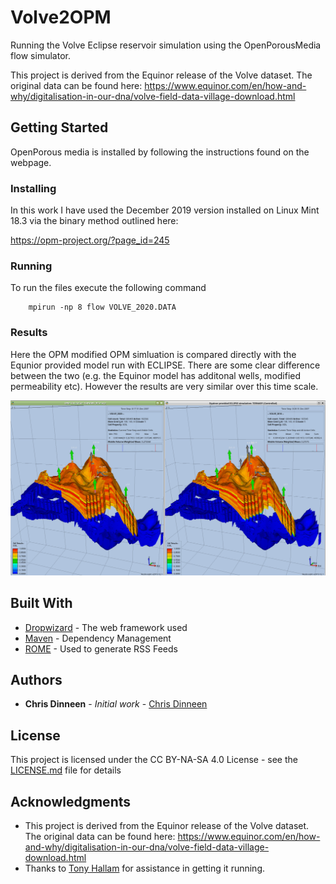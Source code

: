 # Volve2OPM

Running the Volve Eclipse reservoir simulation using the OpenPorousMedia flow simulator.

This project is derived from the Equinor release of the Volve dataset.
The original data can be found here:
https://www.equinor.com/en/how-and-why/digitalisation-in-our-dna/volve-field-data-village-download.html

## Getting Started

OpenPorous media is installed by following the instructions found on the webpage. 

### Installing

In this work I have used the December 2019 version installed on Linux Mint 18.3 via the binary method outlined here:

https://opm-project.org/?page_id=245

### Running
To run the files execute the following command

```
    mpirun -np 8 flow VOLVE_2020.DATA

```

### Results
Here the OPM modified OPM simluation is compared directly with the Equnior provided model run with ECLIPSE.
There are some clear difference between the two (e.g. the Equinor model has additonal wells, modified permeability etc). However the results are very similar over this time scale.

![](OPMvsEclipse.gif)


## Built With

* [Dropwizard](http://www.dropwizard.io/1.0.2/docs/) - The web framework used
* [Maven](https://maven.apache.org/) - Dependency Management
* [ROME](https://rometools.github.io/rome/) - Used to generate RSS Feeds

## Authors

* **Chris Dinneen** - *Initial work* - [Chris Dinneen](https://github.com/dbiged)

## License

This project is licensed under the CC BY-NA-SA 4.0 License - see the [LICENSE.md](LICENSE.md) file for details

## Acknowledgments

* This project is derived from the Equinor release of the Volve dataset.
The original data can be found here:
https://www.equinor.com/en/how-and-why/digitalisation-in-our-dna/volve-field-data-village-download.html
* Thanks to [Tony Hallam](https://github.com/trhallam) for assistance in getting it running. 

